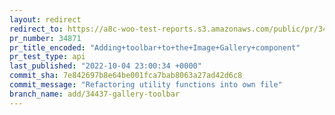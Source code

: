 ```yaml
---
layout: redirect
redirect_to: https://a8c-woo-test-reports.s3.amazonaws.com/public/pr/34871/api/index.html
pr_number: 34871
pr_title_encoded: "Adding+toolbar+to+the+Image+Gallery+component"
pr_test_type: api
last_published: "2022-10-04 23:00:34 +0000"
commit_sha: 7e842697b8e64be001fca7bab8063a27ad42d6c8
commit_message: "Refactoring utility functions into own file"
branch_name: add/34437-gallery-toolbar
---
```

